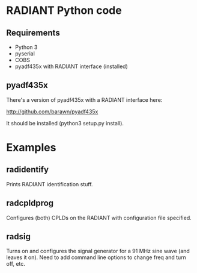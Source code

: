 # RADIANT Python code

## Requirements

* Python 3
* pyserial
* COBS
* pyadf435x with RADIANT interface (installed)
  
## pyadf435x

There's a version of pyadf435x with a RADIANT interface here:

http://github.com/barawn/pyadf435x

It should be installed (python3 setup.py install).

# Examples

## radidentify

Prints RADIANT identification stuff.

## radcpldprog

Configures (both) CPLDs on the RADIANT with configuration file
specified.

## radsig

Turns on and configures the signal generator for a 91 MHz sine wave
(and leaves it on). Need to add command line options to change freq
and turn off, etc.